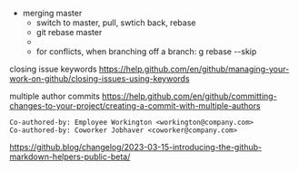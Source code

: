 * merging master
  * switch to master, pull, swtich back, rebase
  * git rebase master
  *
  * for conflicts, when branching off a branch: g rebase --skip

closing issue keywords https://help.github.com/en/github/managing-your-work-on-github/closing-issues-using-keywords


multiple author commits https://help.github.com/en/github/committing-changes-to-your-project/creating-a-commit-with-multiple-authors

```
Co-authored-by: Employee Workington <workington@company.com>
Co-authored-by: Coworker Jobhaver <coworker@company.com>
```


https://github.blog/changelog/2023-03-15-introducing-the-github-markdown-helpers-public-beta/
